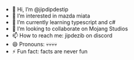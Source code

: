 - 👋 Hi, I’m @jipdipdestip
- 👀 I’m interested in mazda miata
- 🌱 I’m currently learning typescript and c#
- 💞️ I’m looking to collaborate on Mojang Studios
- 📫 How to reach me: jipdezib on discord
- 😄 Pronouns: 💀💀💀💀
- ⚡ Fun fact: facts are never fun

<!---
jipdipdestip/jipdipdestip is a ✨ special ✨ repository because its `README.md` (this file) appears on your GitHub profile.
You can click the Preview link to take a look at your changes.
--->
